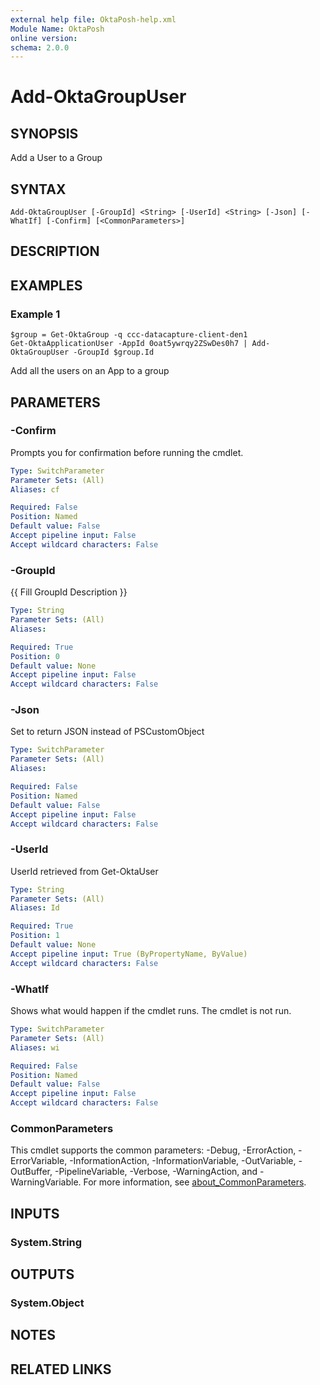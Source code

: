 ```yaml
---
external help file: OktaPosh-help.xml
Module Name: OktaPosh
online version:
schema: 2.0.0
---
```


# Add-OktaGroupUser

## SYNOPSIS
Add a User to a Group

## SYNTAX

```
Add-OktaGroupUser [-GroupId] <String> [-UserId] <String> [-Json] [-WhatIf] [-Confirm] [<CommonParameters>]
```

## DESCRIPTION

## EXAMPLES

### Example 1
```
$group = Get-OktaGroup -q ccc-datacapture-client-den1
Get-OktaApplicationUser -AppId 0oat5ywrqy2ZSwDes0h7 | Add-OktaGroupUser -GroupId $group.Id
```

Add all the users on an App to a group

## PARAMETERS

### -Confirm
Prompts you for confirmation before running the cmdlet.

```yaml
Type: SwitchParameter
Parameter Sets: (All)
Aliases: cf

Required: False
Position: Named
Default value: False
Accept pipeline input: False
Accept wildcard characters: False
```

### -GroupId
{{ Fill GroupId Description }}

```yaml
Type: String
Parameter Sets: (All)
Aliases:

Required: True
Position: 0
Default value: None
Accept pipeline input: False
Accept wildcard characters: False
```

### -Json
Set to return JSON instead of PSCustomObject

```yaml
Type: SwitchParameter
Parameter Sets: (All)
Aliases:

Required: False
Position: Named
Default value: False
Accept pipeline input: False
Accept wildcard characters: False
```

### -UserId
UserId retrieved from Get-OktaUser

```yaml
Type: String
Parameter Sets: (All)
Aliases: Id

Required: True
Position: 1
Default value: None
Accept pipeline input: True (ByPropertyName, ByValue)
Accept wildcard characters: False
```

### -WhatIf
Shows what would happen if the cmdlet runs.
The cmdlet is not run.

```yaml
Type: SwitchParameter
Parameter Sets: (All)
Aliases: wi

Required: False
Position: Named
Default value: False
Accept pipeline input: False
Accept wildcard characters: False
```

### CommonParameters
This cmdlet supports the common parameters: -Debug, -ErrorAction, -ErrorVariable, -InformationAction, -InformationVariable, -OutVariable, -OutBuffer, -PipelineVariable, -Verbose, -WarningAction, and -WarningVariable. For more information, see [about_CommonParameters](http://go.microsoft.com/fwlink/?LinkID=113216).

## INPUTS

### System.String
## OUTPUTS

### System.Object
## NOTES

## RELATED LINKS

